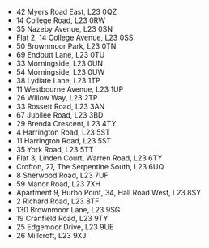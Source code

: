 * 42 Myers Road East, L23 0QZ
* 14 College Road, L23 0RW
* 35 Nazeby Avenue, L23 0SN
* Flat 2, 14 College Avenue, L23 0SS
* 50 Brownmoor Park, L23 0TN
* 69 Endbutt Lane, L23 0TU
* 33 Morningside, L23 0UN
* 54 Morningside, L23 0UW
* 38 Lydiate Lane, L23 1TP
* 11 Westbourne Avenue, L23 1UP
* 26 Willow Way, L23 2TP
* 33 Rossett Road, L23 3AN
* 67 Jubilee Road, L23 3BD
* 29 Brenda Crescent, L23 4TY
* 4 Harrington Road, L23 5ST
* 11 Harrington Road, L23 5ST
* 35 York Road, L23 5TT
* Flat 3, Linden Court, Warren Road, L23 6TY
* Crofton, 27, The Serpentine South, L23 6UQ
* 8 Sherwood Road, L23 7UF
* 59 Manor Road, L23 7XH
* Apartment 9, Burbo Point, 34, Hall Road West, L23 8SY
* 2 Richard Road, L23 8TF
* 130 Brownmoor Lane, L23 9SG
* 19 Cranfield Road, L23 9TY
* 25 Edgemoor Drive, L23 9UE
* 26 Millcroft, L23 9XJ
